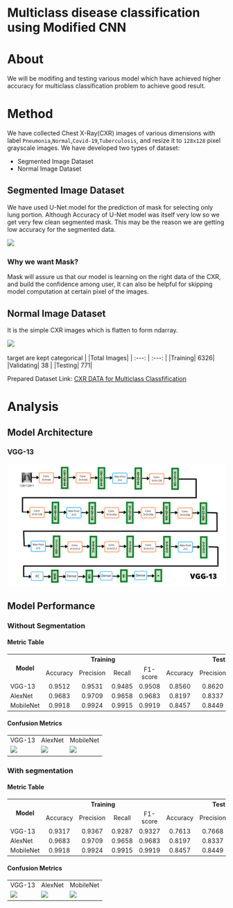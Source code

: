 # Multiclass disease classification using Modified CNN

# About
We will be modifing and testing various model which have achieved higher accuracy for multiclass classification problem to achieve good result.

# Method

We have collected Chest X-Ray(CXR) images of various dimensions with label `Pneumonia`,`Normal`,`Covid-19`,`Tuberculosis`, and resize it to `128x128` pixel grayscale images. 
We have developed two types of dataset:

- Segmented Image Dataset
- Normal Image Dataset

## Segmented Image Dataset
We have used U-Net model for the prediction of mask for selecting only lung portion. Although Accuracy of U-Net model was itself very low so we get very few clean segmented mask. This may be the reason we are getting low accuracy for the segmented data. 

<img src="https://github.com/neelkantnewra/Multiclass-disease-detection-using-modified-CNN/blob/main/Image/Segmented-data.png">

### Why we want Mask?
Mask will assure us that our model is learning on the right data of the CXR, and build the confidence among user, It can also be helpful for skipping model computation at certain pixel of the images.

## Normal Image Dataset

It is the simple CXR images which is flatten to form ndarray.

<img src="https://github.com/neelkantnewra/Multiclass-disease-detection-using-modified-CNN/blob/main/Image/normal-data.png">

target are kept categorical
| |Total Images|
| :---: | :---: |
|Training| 6326|
|Validating| 38 |
|Testing| 771|

Prepared Dataset Link: [CXR DATA for Multiclass Classfification](https://www.kaggle.com/datasets/newra008/cxr-data-for-multiclass-classification)

# Analysis

## Model Architecture

### VGG-13
<img src="https://github.com/neelkantnewra/Multiclass-disease-classification-using-modified-CNN/blob/main/Image/Model-Architecture/VGG-13/VGG-13.png">

## Model Performance
### Without Segmentation

#### Metric Table
<table>
  <tbody>
    <tr>
      <th rowspan="2">Model</th>
      <th align="center" colspan="4">Training</th>
      <th align="center" colspan="4">Testing</th>
    </tr>
    <tr>
      <td align="center">Accuracy</td>
      <td align="center">Precision</td>
      <td align="center">Recall</td>
      <td align="center">F1-score</td>
      <td align="center">Accuracy</td>
      <td align="center">Precision</td>
      <td align="center">Recall</td>
      <td align="center">F1-score</td>
    </tr>
    <tr>
      <td>VGG-13</td>
      <td align="center">0.9512</td>
      <td align="center">0.9531</td>
      <td align="center">0.9485</td>
      <td align="center">0.9508</td>
      <td align="center">0.8560</td>
      <td align="center">0.8620</td>
      <td align="center">0.8508</td>
      <td align="center">0.8564</td>
    </tr>
    <tr>
      <td>AlexNet</td>
      <td align="center">0.9683</td>
      <td align="center">0.9709</td>
      <td align="center">0.9658</td>
      <td align="center">0.9683</td>
      <td align="center">0.8197</td>
      <td align="center">0.8337</td>
      <td align="center">0.8132</td>
      <td align="center">0.8233</td>
    </tr>
    <tr>
      <td>MobileNet</td>
      <td align="center">0.9918</td>
      <td align="center">0.9924</td>
      <td align="center">0.9915</td>
      <td align="center">0.9919</td>
      <td align="center">0.8457</td>
      <td align="center">0.8449</td>
      <td align="center">0.8405</td>
      <td align="center">0.8427</td>
    </tr>
  </tbody>
</table>

#### Confusion Metrics

<table>
<tbody>
  <tr>
      <td align="center">VGG-13</td>
      <td align="center">AlexNet</td>
      <td align="center">MobileNet</td>
    </tr>
  <tr>
  <td><img src="https://github.com/neelkantnewra/Multiclass-disease-detection-using-modified-CNN/blob/main/Analysis/VGG13/confusion-matrix.png" width="400px"> </td>
    <td><img src="https://github.com/neelkantnewra/Multiclass-disease-detection-using-modified-CNN/blob/main/Analysis/AlexNet/confusion-matrix.png" width="400px"> </td>
    <td><img src="https://github.com/neelkantnewra/Multiclass-disease-detection-using-modified-CNN/blob/main/Analysis/MobileNet/confusion-matrix.png" width="400px"> </td>
  </tr>
</tbody>
</table>


### With segmentation
#### Metric Table
<table>
  <tbody>
    <tr>
      <th rowspan="2">Model</th>
      <th align="center" colspan="4">Training</th>
      <th align="center" colspan="4">Testing</th>
    </tr>
    <tr>
      <td align="center">Accuracy</td>
      <td align="center">Precision</td>
      <td align="center">Recall</td>
      <td align="center">F1-score</td>
      <td align="center">Accuracy</td>
      <td align="center">Precision</td>
      <td align="center">Recall</td>
      <td align="center">F1-score</td>
    </tr>
    <tr>
      <td>VGG-13</td>
      <td align="center">0.9317</td>
      <td align="center">0.9367</td>
      <td align="center">0.9287</td>
      <td align="center">0.9327</td>
      <td align="center">0.7613</td>
      <td align="center">0.7668</td>
      <td align="center">0.7549</td>
      <td align="center">0.7608</td>
    </tr>
    <tr>
      <td>AlexNet</td>
      <td align="center">0.9683</td>
      <td align="center">0.9709</td>
      <td align="center">0.9658</td>
      <td align="center">0.9683</td>
      <td align="center">0.8197</td>
      <td align="center">0.8337</td>
      <td align="center">0.8132</td>
      <td align="center">0.8233</td>
    </tr>
    <tr>
      <td>MobileNet</td>
      <td align="center">0.9918</td>
      <td align="center">0.9924</td>
      <td align="center">0.9915</td>
      <td align="center">0.9919</td>
      <td align="center">0.8457</td>
      <td align="center">0.8449</td>
      <td align="center">0.8405</td>
      <td align="center">0.8427</td>
    </tr>
  </tbody>
</table>

#### Confusion Metrics

<table>
<tbody>
  <tr>
      <td align="center">VGG-13</td>
      <td align="center">AlexNet</td>
      <td align="center">MobileNet</td>
    </tr>
  <tr>
  <td><img src="https://github.com/neelkantnewra/Multiclass-disease-detection-using-modified-CNN/blob/main/Analysis/VGG13/segmented-confusion-matrix.png" width="400px"> </td>
    <td><img src="https://github.com/neelkantnewra/Multiclass-disease-detection-using-modified-CNN/blob/main/Analysis/AlexNet/confusion-matrix.png" width="400px"> </td>
    <td><img src="https://github.com/neelkantnewra/Multiclass-disease-detection-using-modified-CNN/blob/main/Analysis/MobileNet/confusion-matrix.png" width="400px"> </td>
  </tr>
</tbody>
</table>
